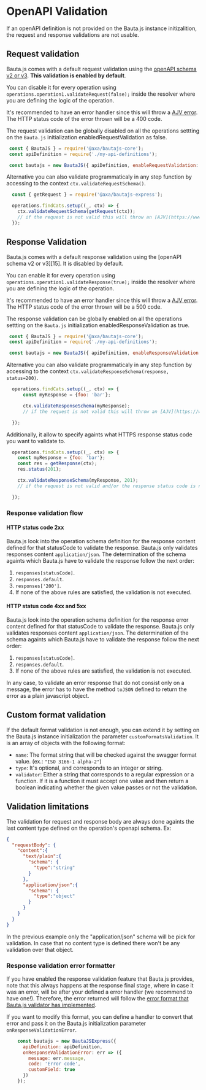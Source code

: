 # OpenAPI Validation

If an openAPI definition is not provided on the Bauta.js instance initizalition, the request and response validations are not usable.

## Request validation

Bauta.js comes with a default request validation using the [openAPI schema v2 or v3](https://github.com/OAI/OpenAPI-Specification/blob/master/versions/3.0.0.md#specification). **This validation is enabled by default**.

You can disable it for every operation using `operations.operation1.validateRequest(false);` inside the resolver where you are defining the logic of the operation.

It's recommended to have an error handler since this will throw a [AJV error](https://www.npmjs.com/package/ajv#validation-errors). The HTTP status code of the error thrown will be a 400 code.

The request validation can be globally disabled on all the operations settting on the `Bauta.js` initialization enabledRequestValidation as false.

```js
 const { BautaJS } = require('@axa/bautajs-core');
 const apiDefinition = require('./my-api-definitions');

 const bautajs = new BautaJS({ apiDefinition, enableRequestValidation: false });
```

Alternative you can also validate programmaticaly in any step function by accessing to the context `ctx.validateRequestSchema()`.

```js
  const { getRequest } = require('@axa/bautajs-express');

  operations.findCats.setup((_, ctx) => {
    ctx.validateRequestSchema(getRequest(ctx));
    // if the request is not valid this will throw an [AJV](https://www.npmjs.com/package/ajv#validation-errors) error
  });
```

## Response Validation

Bauta.js comes with a default response validation using the [openAPI schema v2 or v3][15]. It is disabled by default.

You can enable it for every operation using `operations.operation1.validateResponse(true);` inside the resolver where you are defining the logic of the operation.

It's recommended to have an error handler since this will throw a [AJV error](https://www.npmjs.com/package/ajv#validation-errors). The HTTP status code of the error thrown will be a 500 code.

The response validation can be globally enabled on all the operations settting on the `Bauta.js` initialization enabledResponseValidation as true.

```js
 const { BautaJS } = require('@axa/bautajs-core');
 const apiDefinition = require('./my-api-definitions');

 const bautajs = new BautaJS({ apiDefinition, enableResponseValidation: true });
```

Alternative you can also validate programmaticaly in any step function by accessing to the context `ctx.validateResponseSchema(response, status=200)`.

```js
  operations.findCats.setup((_, ctx) => {
      const myResponse = {foo: 'bar'};

      ctx.validateResponseSchema(myResponse);
      // if the request is not valid this will throw an [AJV](https://www.npmjs.com/package/ajv#validation-errors) error

  });
```

Additionally, it allow to specify againts what HTTPS response status code you want to validate to.

```js
  operations.findCats.setup((_, ctx) => {
    const myResponse = {foo: 'bar'};
    const res = getResponse(ctx);
    res.status(201);

    ctx.validateResponseSchema(myResponse, 201);
    // if the request is not valid and/or the response status code is not 201 this will throw an [AJV](https://www.npmjs.com/package/ajv#validation-errors) error

  });
```

### Response validation flow

#### HTTP status code 2xx

Bauta.js look into the operation schema definition for the response content defined for that statusCode to validate the response. Bauta.js only validates responses content `application/json`. The determination of the schema againts which Bauta.js have to validate the response follow the next order:

1. `responses[statusCode]`.
2. ```responses.default```.
3. ```responses['200']```.
4. If none of the above rules are satisfied, the validation is not executed.

#### HTTP status code 4xx and 5xx

Bauta.js look into the operation schema definition for the response error content defined for that statusCode to validate the response. Bauta.js only validates responses content `application/json`. The determination of the schema againts which Bauta.js have to validate the response follow the next order:

1. `responses[statusCode]`.
2. ```responses.default```.
3. If none of the above rules are satisfied, the validation is not executed.

In any case, to validate an error response that do not consist only on a message, the error has to have the method `toJSON` defined to return the error as a plain javascript object.

## Custom format validation

If the default format validation is not enough, you can extend it by setting on the Bauta.js instance initialization the parameter `customFormatsValidation`. It is an array of objects with the following format:

- `name`: The format string that will be checked against the swagger format value. (ex.: `"ISO 3166-1 alpha-2"`)
- `type`: It's optional, and corresponds to an integer or string.
- `validator`: Either a string that corresponds to a regular expression or a function. If it is a function it must accept one value and then return a boolean indicating whether the given value passes or not the validation.

## Validation limitations

The validation for request and response body are always done againts the last content type defined on the operation's openapi schema.
Ex:

```json
{
  "requestBody": {
    "content":{
      "text/plain":{
        "schema": {
          "type":"string"
        }
      },
      "application/json":{
        "schema": {
          "type":"object"
        }
      }
    }
  }
}
```

In the previous example only the "application/json" schema will be pick for validation. In case that no content type is defined there won't be any validation over that object.

### Response validation error formatter

If you have enabled the response validation feature that Bauta.js provides, note that this always happens at the response final stage, where in case it was an error, will be after your defined a error handler (we recommend to have one!). Therefore, the error returned will follow the [error format that Bauta.js validator has implemented](../../packages/bautajs-core/src/core/validation-error.ts).

If you want to modify this format, you can define a handler to convert that error and pass it on the Bauta.js initialization parameter `onResponseValidationError`.

```js
    const bautajs = new BautaJSExpress({
      apiDefinition: apiDefinition,
      onResponseValidationError: err => ({
        message: err.message,
        code: 'Error code',
        customField: true
      })
    });
```
